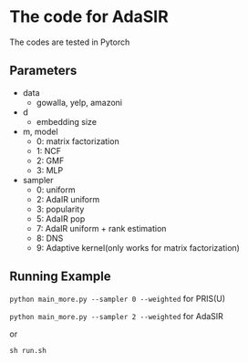 # The code for AdaSIR
The codes are tested in Pytorch

## Parameters
+ data
    + gowalla, yelp, amazoni
+ d
    + embedding size
+ m, model
    + 0: matrix factorization
    + 1: NCF
    + 2: GMF
    + 3: MLP
+ sampler
    + 0: uniform
    + 2: AdaIR uniform
    + 3: popularity
    + 5: AdaIR pop
    + 7: AdaIR uniform + rank estimation
    + 8: DNS
    + 9: Adaptive kernel(only works for matrix factorization)

## Running Example

`python main_more.py --sampler 0 --weighted` for PRIS(U)

`python main_more.py --sampler 2 --weighted` for AdaSIR

or

`sh run.sh`

